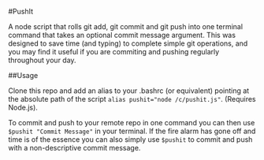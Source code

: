 #PushIt

A node script that rolls git add, git commit and git push into one terminal command that takes an optional commit message argument. This was designed to save time (and typing) to complete simple git operations, and you may find it useful if you are commiting and pushing regularly throughout your day.

##Usage

Clone this repo and add an alias to your .bashrc (or equivalent) pointing at the absolute path of the script `alias pushit="node /c/pushit.js"`. (Requires Node.js).

To commit and push to your remote repo in one command you can then use `$pushit "Commit Message"` in your terminal.
If the fire alarm has gone off and time is of the essence you can also simply use `$pushit` to commit and push with a non-descriptive commit message.

